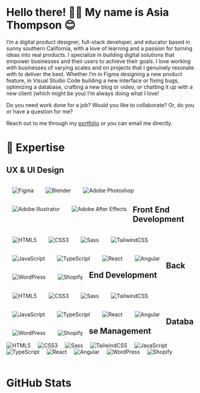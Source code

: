 <h1> Hello there! 👋🏼 My name is Asia Thompson 😊 </h1>

<p>
  I’m a digital product designer, full-stack developer, and educator based in sunny southern California, with a love of learning and a passion for turning ideas into real products.  I specialize in building digital solutions that empower businesses and their users to achieve their goals. I love working with businesses of varying scales and on projects that I genuinely resonate with to deliver the best. Whether I’m in Figma designing a new product feature, in Visual Studio Code building a new interface or fixing bugs, optimizing a database, crafting a new blog or video, or chatting it up with a new client (which might be you) I’m always doing what I love!

  Do you need work done for a job? Would you like to collaborate? Or, do you or have a question for me? 
  
  Reach out to me through my [portfolio](https://asiathompson.dev/) or you can email me directly. 
</p>


<h1>🧰 Expertise</h1>
  <h2>UX & UI Design</h2>
    <img align="left" alt="Figma" style="margin:16px;" src="https://img.shields.io/badge/Figma-1E1E1E?style=for-the-badge&logo=figma&logoColor=%23#F24E1E&labelColor=1E1E1E" />
    <img align="left" alt="Blender" style="margin:16px;" src="https://img.shields.io/badge/Blender-1E1E1E?style=for-the-badge&logo=blender&logoColor=%23E87D0D&labelColor=1E1E1E" />
    <img align="left" alt="Adobe Photoshop" style="margin:16px;" src="https://img.shields.io/badge/Adobe_Photoshop-1E1E1E?style=for-the-badge&logo=adobephotoshop&logoColor=%2331A8FF&labelColor=1E1E1E" />
    <img align="left" alt="Adobe Illustrator" style="margin:16px;" src="https://img.shields.io/badge/Adobe_Illustrator-1E1E1E?style=for-the-badge&logo=adobeillustrator&logoColor=%23FF9A00&labelColor=1E1E1E" />
    <img align="left" alt="Adobe After Effects" style="margin:16px;" src="https://img.shields.io/badge/Adobe_After_Effects-1E1E1E?style=for-the-badge&logo=adobeaftereffects&logoColor=%239999FF&labelColor=1E1E1E" />  
    <br />
    <br />

  <h2>Front End Development</h2>
    <img align="left" alt="HTML5" style="margin:16px;" src="https://img.shields.io/badge/HTML5-1E1E1E?style=for-the-badge&logo=html5&logoColor=%23E34F26&labelColor=1E1E1E" />
    <img align="left" alt="CSS3" style="margin:16px;" src="https://img.shields.io/badge/CSS3-1E1E1E?style=for-the-badge&logo=css3&logoColor=%231572B6&labelColor=F9F8F8" />
    <img align="left" alt="Sass" style="margin:16px;" src="https://img.shields.io/badge/Sass-1E1E1E?style=for-the-badge&logo=sass&logoColor=%23CC6699&labelColor=1E1E1E" />
    <img align="left" alt="TailwindCSS" style="margin:16px;" src="https://img.shields.io/badge/TailwindCSS-1E1E1E?style=for-the-badge&logo=tailwindcss&logoColor=%2306B6D4&labelColor=1E1E1E" />
    <img align="left" alt="JavaScript" style="margin:16px;" src="https://img.shields.io/badge/JavaScript-1E1E1E?style=for-the-badge&logo=javascript&logoColor=%23F7DF1E&labelColor=1E1E1E" />
    <img align="left" alt="TypeScript" style="margin:16px;" src="https://img.shields.io/badge/TypeScript-1E1E1E?style=for-the-badge&logo=typescript&logoColor=%233178C6&labelColor=F9F8F8" />
    <img align="left" alt="React" style="margin:16px;" src="https://img.shields.io/badge/React_%26_React_Native-1E1E1E?style=for-the-badge&logo=react&logoColor=%2361DAFB&labelColor=1E1E1E" />
    <img align="left" alt="Angular" style="margin:16px;" src="https://img.shields.io/badge/Angular-1E1E1E?style=for-the-badge&logo=angular&logoColor=%230F0F11&labelColor=F9F8F8" />
    <img align="left" alt="WordPress" style="margin:16px;" src="https://img.shields.io/badge/WordPress-1E1E1E?style=for-the-badge&logo=wordpress&logoColor=%2321759B&labelColor=F9F8F8" />
    <img align="left" alt="Shopify" style="margin:16px;" src="https://img.shields.io/badge/Shopify-1E1E1E?style=for-the-badge&logo=shopify&logoColor=%237AB55C&labelColor=1E1E1E" />  
    <br />
    <br />
    <br />

  <h2>Back End Development</h2>
    <img align="left" alt="HTML5" style="margin:16px;" src="https://img.shields.io/badge/HTML5-1E1E1E?style=for-the-badge&logo=html5&logoColor=%23E34F26&labelColor=1E1E1E" />
    <img align="left" alt="CSS3" style="margin:16px;" src="https://img.shields.io/badge/CSS3-1E1E1E?style=for-the-badge&logo=css3&logoColor=%231572B6&labelColor=F9F8F8" />
    <img align="left" alt="Sass" style="margin:16px;" src="https://img.shields.io/badge/Sass-1E1E1E?style=for-the-badge&logo=sass&logoColor=%23CC6699&labelColor=1E1E1E" />
    <img align="left" alt="TailwindCSS" style="margin:16px;" src="https://img.shields.io/badge/TailwindCSS-1E1E1E?style=for-the-badge&logo=tailwindcss&logoColor=%2306B6D4&labelColor=1E1E1E" />
    <img align="left" alt="JavaScript" style="margin:16px;" src="https://img.shields.io/badge/JavaScript-1E1E1E?style=for-the-badge&logo=javascript&logoColor=%23F7DF1E&labelColor=1E1E1E" />
    <img align="left" alt="TypeScript" style="margin:16px;" src="https://img.shields.io/badge/TypeScript-1E1E1E?style=for-the-badge&logo=typescript&logoColor=%233178C6&labelColor=F9F8F8" />
    <img align="left" alt="React" style="margin:16px;" src="https://img.shields.io/badge/React_%26_React_Native-1E1E1E?style=for-the-badge&logo=react&logoColor=%2361DAFB&labelColor=1E1E1E" />
    <img align="left" alt="Angular" style="margin:16px;" src="https://img.shields.io/badge/Angular-1E1E1E?style=for-the-badge&logo=angular&logoColor=%230F0F11&labelColor=F9F8F8" />
    <img align="left" alt="WordPress" style="margin:16px;" src="https://img.shields.io/badge/WordPress-1E1E1E?style=for-the-badge&logo=wordpress&logoColor=%2321759B&labelColor=F9F8F8" />
    <img align="left" alt="Shopify" style="margin:16px;" src="https://img.shields.io/badge/Shopify-1E1E1E?style=for-the-badge&logo=shopify&logoColor=%237AB55C&labelColor=1E1E1E" />  
    <br />
    <br />
    <br />

  <h2>Database Management</h2>
    <img align="left" alt="HTML5" style="padding-right:16px;" src="https://img.shields.io/badge/HTML5-1E1E1E?style=for-the-badge&logo=html5&logoColor=%23E34F26&labelColor=1E1E1E" />
    <img align="left" alt="CSS3" style="padding-right:16px;" src="https://img.shields.io/badge/CSS3-1E1E1E?style=for-the-badge&logo=css3&logoColor=%231572B6&labelColor=F9F8F8" />
    <img align="left" alt="Sass" style="padding-right:16px;" src="https://img.shields.io/badge/Sass-1E1E1E?style=for-the-badge&logo=sass&logoColor=%23CC6699&labelColor=1E1E1E" />
    <img align="left" alt="TailwindCSS" style="padding-right:16px;" src="https://img.shields.io/badge/TailwindCSS-1E1E1E?style=for-the-badge&logo=tailwindcss&logoColor=%2306B6D4&labelColor=1E1E1E" />
    <img align="left" alt="JavaScript" style="padding-right:16px;" src="https://img.shields.io/badge/JavaScript-1E1E1E?style=for-the-badge&logo=javascript&logoColor=%23F7DF1E&labelColor=1E1E1E" />
    <img align="left" alt="TypeScript" style="padding-right:16px;" src="https://img.shields.io/badge/TypeScript-1E1E1E?style=for-the-badge&logo=typescript&logoColor=%233178C6&labelColor=F9F8F8" />
    <img align="left" alt="React" style="padding-right:16px;" src="https://img.shields.io/badge/React_%26_React_Native-1E1E1E?style=for-the-badge&logo=react&logoColor=%2361DAFB&labelColor=1E1E1E" />
    <img align="left" alt="Angular" style="padding-right:16px;" src="https://img.shields.io/badge/Angular-1E1E1E?style=for-the-badge&logo=angular&logoColor=%230F0F11&labelColor=F9F8F8" />
    <img align="left" alt="WordPress" style="padding-right:16px;" src="https://img.shields.io/badge/WordPress-1E1E1E?style=for-the-badge&logo=wordpress&logoColor=%2321759B&labelColor=F9F8F8" />
    <img align="left" alt="Shopify" style="padding-right:16px;" src="https://img.shields.io/badge/Shopify-1E1E1E?style=for-the-badge&logo=shopify&logoColor=%237AB55C&labelColor=1E1E1E" />
    <br />
    <br />
    <br />

# GitHub Stats
